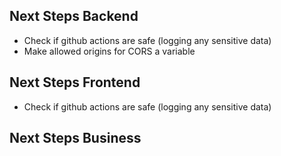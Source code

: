 ## Next Steps Backend

- Check if github actions are safe (logging any sensitive data)
- Make allowed origins for CORS a variable

## Next Steps Frontend
- Check if github actions are safe (logging any sensitive data)

## Next Steps Business
